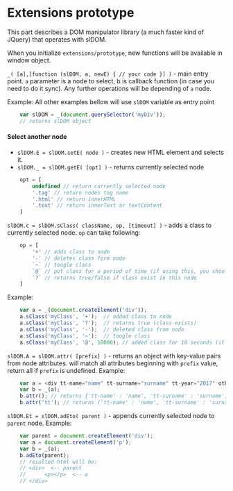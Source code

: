 # Extensions prototype

This part describes a DOM manipulator library (a much faster kind of JQuery) that operates with slDOM.

When you initialize `extensions/prototype`, new functions will be available in window object.

`_( [a],[function (slDOM, a, newE) { // your code }] )` - main entry point. `a` parameter is a node to select, b is callback function (in case you need to do it sync). Any further operations will be depending of `a` node.

Example:
All other examples bellow will use `slDOM` variable as entry point

```js
	var slDOM = _(document.querySelector('myDiv'));
	// returns slDOM object
```

#### Select another node

- `slDOM.E = slDOM.setE( node )` - creates new HTML element and selects it.
- `slDOM._ = slDOM.getE( [opt] )` - returns currently selected node
```js
	opt = [
		undefined // return currently selected node
 		'.tag' // return nodes tag name
		'.html' // return innerHTML
		'.text' // return innerText or textContent
	]
```
`slDOM.c = slDOM.sClass( className, op, [timeout] )` - adds a class to currently selected node. `op` can take following:
```js
	op = [
		'+' // adds class to node
		'-' // deletes class form node
		`~` // toogle class
		`@` // put class for a period of time (if using this, you should pass timeout parameter)
		`?` // returns true/false if class exist in this node
	]
```
Example:
```js
	var a = _(document.createElement('div'));
	a.sClass('myClass', '+');  // added class to node
	a.sClass('myClass', '?');  // returns true (class exists)
	a.sClass('myClass', '-');  // deleted class from node
	a.sClass('myClass', '~');  // toogle class
	a.sClass('myClass', '@', 10000); // added class for 10 seconds (it will remove itself after)
```
`slDOM.A = slDOM.attr( [prefix] )` - returns an object with key-value pairs from node attributes. will match all attributes beginning with `prefix` value, return all if `prefix` is undefined.
Example:
```js
	var a = <div tt-name="name" tt-surname="surname" tt-year="2017" other="other"></div>
	var b = _(a);
	b.attr(); // returns {'tt-name' : 'name', 'tt-surname' : 'surname', 'tt-year' : '2017', 'other' : 'other'}
	b.attr('tt'); // returns ('tt-name' : 'name', 'tt-surname' : 'surname', 'tt-year' : '2017')
```

`slDOM.Et = slDOM.adEto( parent )` - appends currently selected node to `parent` node.
Example:
```js
	var parent = document.createElement('div');
	var a = document.createElement('p');
	var b = _(a);
	b.adEto(parent);
	// resulted html will be:
	// <div>  <-- parent
	// 		<p></p>  <-- a
	// </div>
```
